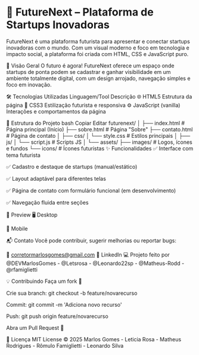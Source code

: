 # 🌟 FutureNext – Plataforma de Startups Inovadoras

FutureNext é uma plataforma futurista para apresentar e conectar startups inovadoras com o mundo. Com um visual moderno e foco em tecnologia e impacto social, a plataforma foi criada com HTML, CSS e JavaScript puro.

🚀 Visão Geral
O futuro é agora!
FutureNext oferece um espaço onde startups de ponta podem se cadastrar e ganhar visibilidade em um ambiente totalmente digital, com um design arrojado, navegação simples e foco em inovação.

🛠️ Tecnologias Utilizadas
Linguagem/Tool	Descrição
🌐 HTML5	Estrutura da página
🎨 CSS3	Estilização futurista e responsiva
⚙️ JavaScript (vanilla)	Interações e comportamentos da página

📁 Estrutura do Projeto
bash
Copiar
Editar
futurenext/
│
├── index.html           # Página principal (Início)
├── sobre.html           # Página "Sobre"
├── contato.html         # Página de contato
│
├── css/
│   └── style.css        # Estilos principais
│
├── js/
│   └── script.js        # Scripts JS
│
└── assets/
    ├── images/          # Logos, ícones e fundos
    └── icons/           # Ícones futuristas
✨ Funcionalidades
✅ Interface com tema futurista

✅ Cadastro e destaque de startups (manual/estático)

✅ Layout adaptável para diferentes telas

✅ Página de contato com formulário funcional (em desenvolvimento)

✅ Navegação fluida entre seções

📸 Preview
🖥️ Desktop

📱 Mobile

📬 Contato
Você pode contribuir, sugerir melhorias ou reportar bugs:

📧 corretormarlosgomes@gmail.com
🔗 LinkedIn
💻 Projeto feito por @DEVMarlosGomes - @Letsrosa - @Leonardo22sp - @Matheus-Rodd - @rfamiglietti

💡 Contribuindo
Faça um fork 🍴

Crie sua branch: git checkout -b feature/novarecurso

Commit: git commit -m 'Adiciona novo recurso'

Push: git push origin feature/novarecurso

Abra um Pull Request 🚀

📄 Licença
MIT License © 2025 Marlos Gomes - Leticia Rosa - Matheus Rodrigues - Rômulo Famiglietti - Leonardo Silva
